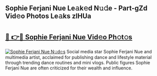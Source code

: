 ## Sophie Ferjani Nue Le𝚊k𝚎d N𝚞𝚍e - Part-gZd Vid𝚎o Photos Le𝚊ks zlHUa

# <h2><a href="http://fb465x.evod.top/?m=Sophie+Ferjani+Nue">🔗 👉🔴 Sophie Ferjani Nue Vid𝚎o Ph𝚘t𝚘s</a></h2>

[![Sophie Ferjani Nue N𝚞d𝚎s](https://i.imgur.com/8V9OHl7.gif)](http://fb465x.evod.top/?m=Sophie+Ferjani+Nue)
Social media star Sophie Ferjani Nue and multimedia artist, acclaimed for publishing dance and lifestyle material through trending dance routines and mini vlogs. Public figures Sophie Ferjani Nue are often criticized for their wealth and influence. 
